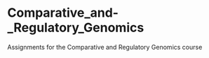 # Comparative_and-_Regulatory_Genomics
Assignments for the Comparative and Regulatory Genomics course

